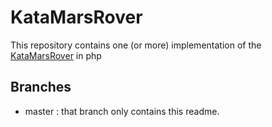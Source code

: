 KataMarsRover
=================
This repository contains one (or more) implementation of the [KataMarsRover](https://github.com/avernois/pres-codingdojo/blob/master/kata-marsrover.html) in php

Branches
--------
* master : that branch only contains this readme.
